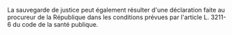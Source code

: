   
 La sauvegarde de justice peut également résulter d'une déclaration faite au procureur de la République dans les conditions prévues par l'article L. 3211-6 du code de la santé publique.  

  
